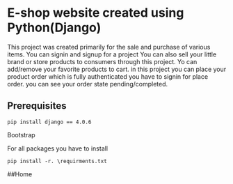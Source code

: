 # E-shop website created using Python(Django)
This project was created primarily for the sale and purchase of various items. You can signin and signup for a project You can also sell your little brand or store products to consumers through this project. Yo can add/remove your favorite products to cart. in this project you can place your product order which is fully authenticated you have to signin for place order. you can see your order state pending/completed.

## Prerequisites
```
pip install django == 4.0.6
```
Bootstrap

For all packages you have to install
```
pip install -r. \requirments.txt
```
##Home
